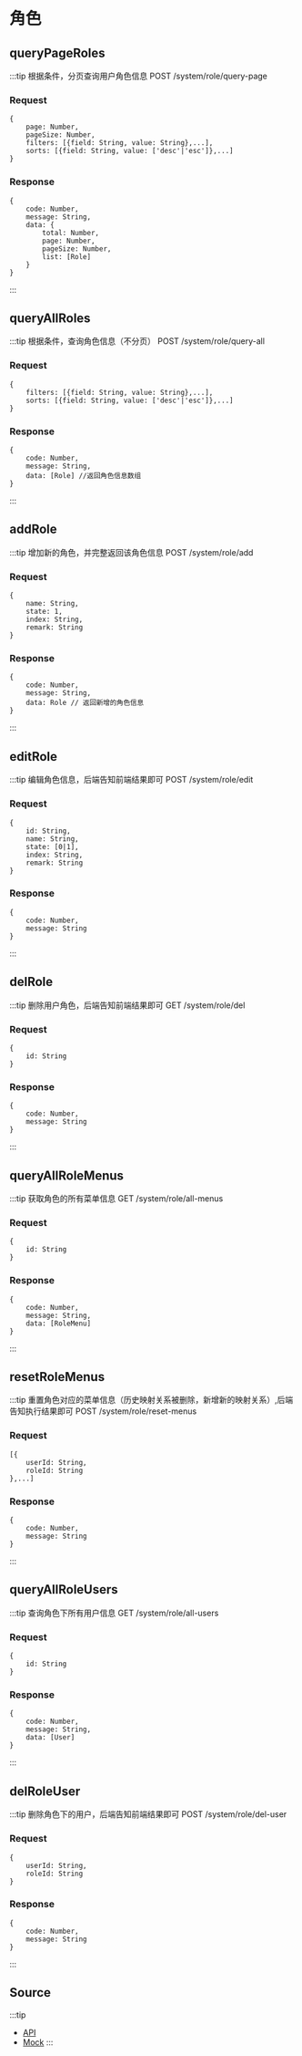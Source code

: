 # 角色
## queryPageRoles
:::tip
    根据条件，分页查询用户角色信息
    POST /system/role/query-page
### Request
    {
        page: Number,
        pageSize: Number,
        filters: [{field: String, value: String},...],
        sorts: [{field: String, value: ['desc'|'esc']},...]
    }
### Response
    {
        code: Number,
        message: String,
        data: {
            total: Number,
            page: Number,
            pageSize: Number,
            list: [Role]
        }
    }
:::

## queryAllRoles
:::tip
    根据条件，查询角色信息（不分页）
    POST /system/role/query-all
### Request
    {
        filters: [{field: String, value: String},...],
        sorts: [{field: String, value: ['desc'|'esc']},...]
    }
### Response
    {
        code: Number,
        message: String,
        data: [Role] //返回角色信息数组
    }
:::

## addRole
:::tip
    增加新的角色，并完整返回该角色信息
    POST /system/role/add
### Request
    {
        name: String,
        state: 1,
        index: String,
        remark: String
    }
### Response
    {
        code: Number,
        message: String,
        data: Role // 返回新增的角色信息
    }
:::

## editRole
:::tip
    编辑角色信息，后端告知前端结果即可
    POST /system/role/edit
### Request
    {
        id: String,
        name: String,
        state: [0|1],
        index: String,
        remark: String
    }
### Response
    {
        code: Number,
        message: String
    }
:::

## delRole
:::tip
    删除用户角色，后端告知前端结果即可
    GET /system/role/del
### Request
    {
        id: String
    }
### Response
    {
        code: Number,
        message: String
    }
:::

## queryAllRoleMenus
:::tip
    获取角色的所有菜单信息
    GET /system/role/all-menus
### Request
    {
        id: String
    }
### Response
    {
        code: Number,
        message: String,
        data: [RoleMenu]
    }
:::

## resetRoleMenus
:::tip
    重置角色对应的菜单信息（历史映射关系被删除，新增新的映射关系）,后端告知执行结果即可
    POST /system/role/reset-menus
### Request
    [{
        userId: String,
        roleId: String
    },...]
### Response
    {
        code: Number,
        message: String
    }
:::

## queryAllRoleUsers
:::tip
    查询角色下所有用户信息
    GET /system/role/all-users
### Request
    {
        id: String
    }
### Response
    {
        code: Number,
        message: String,
        data: [User]
    }
:::

## delRoleUser
:::tip
    删除角色下的用户，后端告知前端结果即可
    POST /system/role/del-user
### Request
    {
        userId: String,
        roleId: String
    }
### Response
    {
        code: Number,
        message: String
    }
:::

## Source
:::tip
+ [API](http://gitlab.taiji.com.cn/vue/element-admin/tree/master/src/api/system-management/role.js)
+ [Mock](http://gitlab.taiji.com.cn/vue/element-admin/tree/master/src/mock/system-management/role.js)
:::